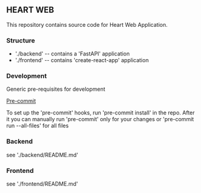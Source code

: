 ## HEART WEB

This repository contains source code for Heart Web Application.

### Structure

- './backend' -- contains a 'FastAPI' application
- './frontend' -- contains 'create-react-app' application

### Development

Generic pre-requisites for development

[Pre-commit](https://pre-commit.com/#install)

To set up the 'pre-commit' hooks, run 'pre-commit install' in the repo. After it you can manually run 'pre-commit' only for your changes or 'pre-commit run --all-files' for all files

### Backend

see './backend/README.md'

### Frontend

see './frontend/README.md'
